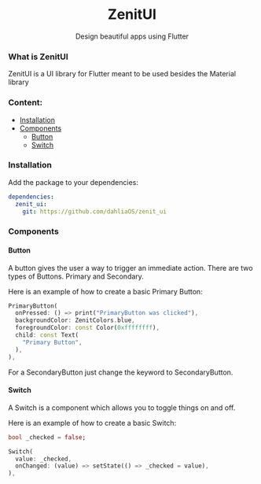 <div>
  <h1 align="center">ZenitUI</h1>
  <p align="center">
  Design beautiful apps using Flutter
  </p>
</div>

### What is ZenitUI

ZenitUI is a UI library for Flutter meant to be used besides the Material library

### Content:
- [Installation](#installation)
- [Components](#components)
    - [Button](#button)
    - [Switch](#switch)

### Installation
Add the package to your dependencies:
```yaml
dependencies:
  zenit_ui: 
    git: https://github.com/dahliaOS/zenit_ui
```
### Components
#### Button
A button gives the user a way to trigger an immediate action.
There are two types of Buttons. Primary and Secondary.

Here is an example of how to create a basic Primary Button:
```dart
PrimaryButton(
  onPressed: () => print("PrimaryButton was clicked"),
  backgroundColor: ZenitColors.blue,
  foregroundColor: const Color(0xffffffff),
  child: const Text(
    "Primary Button",
  ),
),
```
For a SecondaryButton just change the keyword to SecondaryButton.

#### Switch
A Switch is a component which allows you to toggle things on and off.

Here is an example of how to create a basic Switch:
```dart
bool _checked = false;

Switch(
  value: _checked,
  onChanged: (value) => setState(() => _checked = value),
),
```